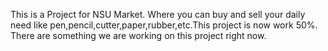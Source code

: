 This is a Project for NSU Market. Where you can buy and sell your daily need like pen,pencil,cutter,paper,rubber,etc.This project is now work 50%. There are something we are working on this project right now.
